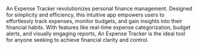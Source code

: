 An Expense Tracker revolutionizes personal finance management. Designed for simplicity and efficiency, this intuitive app empowers users to effortlessly track expenses, monitor budgets, and gain insights into their financial habits. With features like real-time expense categorization, budget alerts, and visually engaging reports, An Expense Tracker is the ideal tool for anyone seeking to achieve financial clarity and control.
